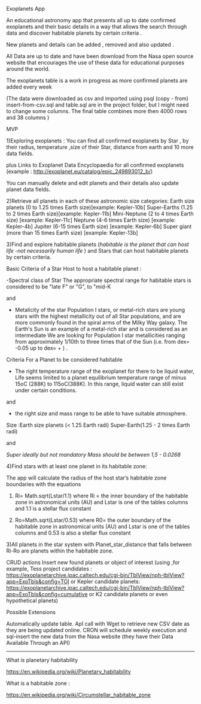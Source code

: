  Exoplanets App

 An educational astronomy app that presents all up to date
 confirmed exoplanets and their basic details
 in a way that  allows the search through data and discover habitable
 planets by certain criteria .

 New planets and details can be added , removed and also updated .

 All Data are up to date and  have been download from the Nasa open source
  website that encourages the use of these data for educational purposes around
  the world.

 The exoplanets table is a work in progress as more confirmed planets
 are added every week

 (The data were downloaded as csv and imported using psql (copy - from)
 insert-from-csv.sql and table.sql are in the  project folder, but I might
 need to change some columns.
 The final table combines more then 4000 rows and 38 columns )

 MVP

1)Exploring exoplanets :
You can find all confirmed exoplanets  by  Star ,
by their radius, temperature ,size of their Star,
distance from earth and 10 more data fields.

plus Links to Exoplanet Data Encyclopaedia for all confirmed exoplanets
(example : http://exoplanet.eu/catalog/epic_249893012_b/)

You can manually delete and edit planets and their details also update planet data fields.

2)Retrieve all planets in each of these astronomic size categories:
Earth size planets (0 to 1.25 times Earth size)[example: Kepler-10b]
Super-Earths (1.25 to 2 times Earth size)[example: Kepler-11b]
Mini-Neptune (2 to 4 times Earth size) [example: Kepler-11c]
Neptune (4-6 times Earth size) [example: Kepler-4b]
Jupiter (6-15 times Earth size) [example: Kepler-6b]
Super giant (more than 15 times Earth size) [example: Kepler-13b]

3)Find and explore habitable planets (*habitable is the planet that can
host life -not necessarily human life* ) and Stars that can host habitable planets by certain criteria.


Basic Criteria of a Star Host to host a habitable planet :


-Spectral class of Star
The appropriate spectral range for habitable stars is considered to
be "late F" or "G", to "mid-K

and

- Metalicity of the star
Population I stars, or metal-rich  stars are young stars with the highest
metallicity out of all Star populations, and are more commonly found in the spiral arms
of the Milky Way galaxy. The Earth's Sun is an example of a metal-rich star
and is considered as an intermediate
We are looking for Population I star  metallicities ranging from approximately 1/10th to
three times that of the Sun (i.e. from dex= -0.05 up to dex= + ) .

Criteria For a Planet to be considered habitable

- The right temperature range of the exoplanet for there to be liquid water,
Life seems limited to a planet equilibrium temperature range of minus 15oC
(288K) to 115oC(388K). In this range, liquid water can still exist under certain
conditions.

and

- the right size and mass range to be able to have suitable atmosphere.

Size :Earth size planets (< 1.25 Earth radi)
      Super-Earth(1.25 - 2 times Earth radi)

and

*Super ideally but not mandatory  Mass should be between 1,5 - 0.0268*


4)Find stars with at least one planet in its habitable zone:

The app will calculate  the radius of the host star’s habitable zone boundaries with the
equations
1) Ri= Math.sqrt(Lstar/1.1)
 where Ri = the inner boundary of the habitable zone in astronomical units (AU)
 and Lstar is one of the tables columns and 1.1 is a stellar flux constant

2) Ro=Math.sqrt(Lstar/0.53)
where R0= the outer boundary of the habitable zone in astronomical units (AU)
and Lstar is one of the tables columns and 0.53 is also a stellar  flux constant

3)All planets in the star system with Planet_star_distance that falls between Ri-Ro
are planets within the habitable zone.



CRUD actions
Insert new found planets or object of interest
(using ,for example, Tess project candidates :
https://exoplanetarchive.ipac.caltech.edu/cgi-bin/TblView/nph-tblView?app=ExoTbls&config=TOI
or Kepler candidate planets:
https://exoplanetarchive.ipac.caltech.edu/cgi-bin/TblView/nph-tblView?app=ExoTbls&config=cumulative
or K2 candidate planets or even hypothetical planets)


Possible Extensions

Automatically update table.
ApI call with Wget to retrieve new CSV date as they are being updated online.
CRON will schedule weekly execution and sql-insert the new data from the
Nasa website (they have their Data Available Through an API)

________________________________________________________________________________
What is planetary habitability

https://en.wikipedia.org/wiki/Planetary_habitability

What is a habitable zone :

https://en.wikipedia.org/wiki/Circumstellar_habitable_zone
